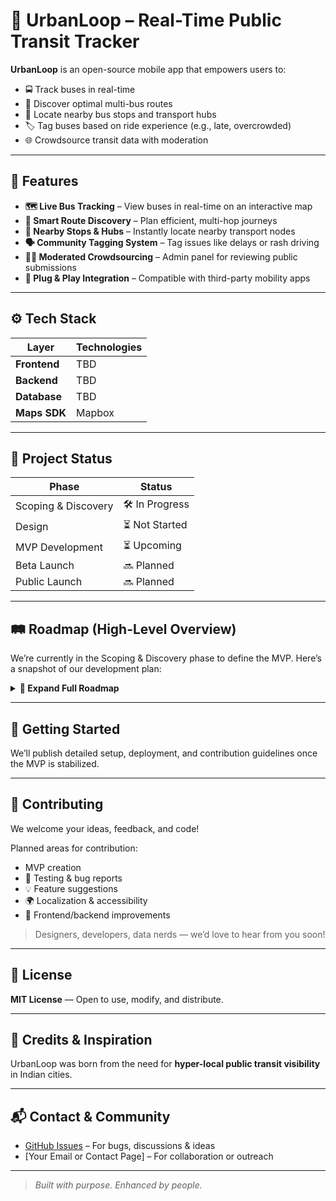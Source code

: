 # 🚌 UrbanLoop – Real-Time Public Transit Tracker

**UrbanLoop** is an open-source mobile app that empowers users to:

- 🚍 Track buses in real-time  
- 🔁 Discover optimal multi-bus routes  
- 📍 Locate nearby bus stops and transport hubs  
- 🏷️ Tag buses based on ride experience (e.g., late, overcrowded)  
- 🌐 Crowdsource transit data with moderation  

---

## 🔑 Features

- **🗺️ Live Bus Tracking** – View buses in real-time on an interactive map  
- **🚏 Smart Route Discovery** – Plan efficient, multi-hop journeys  
- **📡 Nearby Stops & Hubs** – Instantly locate nearby transport nodes  
- **🗣️ Community Tagging System** – Tag issues like delays or rash driving  
- **👨‍💼 Moderated Crowdsourcing** – Admin panel for reviewing public submissions  
- **🔗 Plug & Play Integration** – Compatible with third-party mobility apps

---

## ⚙️ Tech Stack

| Layer         | Technologies                 |
|---------------|----------------------------- |
| **Frontend**  | TBD                          |
| **Backend**   | TBD                          |
| **Database**  | TBD        |
| **Maps SDK**  | Mapbox                       |

---

## 🚧 Project Status

| Phase               | Status         |
|---------------------|----------------|
| Scoping & Discovery | 🛠️ In Progress |
| Design              | ⏳ Not Started  |
| MVP Development     | ⏳ Upcoming     |
| Beta Launch         | 🔜 Planned      |
| Public Launch       | 🔜 Planned      |

---

## 🛤️ Roadmap (High-Level Overview)

We’re currently in the Scoping & Discovery phase to define the MVP. Here’s a snapshot of our development plan:

<details>
<summary><strong>📍 Expand Full Roadmap</strong></summary>

### 🔍 Phase 1: Discovery & Requirements
- User research, MVP feature finalization, persona building

### 🎨 Phase 2: UX/UI Design
- Wireframes, design system, onboarding flows

### ⚙️ Phase 3: MVP Development (4 sprints over 8 weeks)
- **Sprint 1:** Project setup, map integration, auth & permissions  
- **Sprint 2:** Real-time GPS, ETA APIs, nearby hub detection  
- **Sprint 3:** Route planning, "Sit in Shade" integration  
- **Sprint 4:** Tagging system, admin dashboard, QA & testing

### 🧪 Phase 4: Testing & Pre-Launch
- Closed beta, feedback incorporation, performance checks

### 🚀 Phase 5: Public Launch
- App Store/Play Store rollout, outreach campaigns

### 🔁 Phase 6: Continuous Improvement
- Gamified contributions, multi-city support, v2 planning

</details>

---

## 🚀 Getting Started

We’ll publish detailed setup, deployment, and contribution guidelines once the MVP is stabilized.

---

## 🤝 Contributing

We welcome your ideas, feedback, and code!

Planned areas for contribution:
- MVP creation
- 🧪 Testing & bug reports  
- 💡 Feature suggestions  
- 🌍 Localization & accessibility  
- 🧱 Frontend/backend improvements

> Designers, developers, data nerds — we’d love to hear from you soon!

---

## 📜 License

**MIT License** — Open to use, modify, and distribute.

---

## 🙌 Credits & Inspiration

UrbanLoop was born from the need for **hyper-local public transit visibility** in Indian cities. 

---

## 📬 Contact & Community

- [GitHub Issues](https://github.com/your-org/your-repo/issues) – For bugs, discussions & ideas  
- [Your Email or Contact Page] – For collaboration or outreach

---

> _Built with purpose. Enhanced by people._
